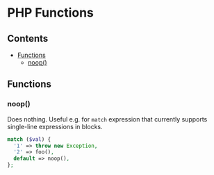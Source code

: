 # PHP Functions

## Contents

- [Functions](#functions)
  - [noop()](#noop)

## Functions

### noop()

Does nothing. Useful e.g. for `match` expression that currently supports single-line expressions in blocks.

```php
match ($val) {
  '1' => throw new Exception,
  '2' => foo(),
  default => noop(),
};
```
